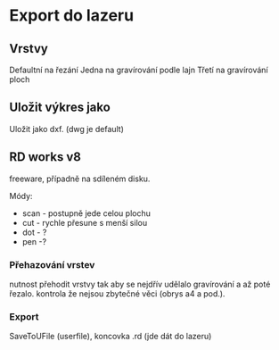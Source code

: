 # Export do lazeru

## Vrstvy
Defaultní na řezání
Jedna na gravírování podle lajn
Třetí na gravírování ploch

## Uložit výkres jako
Uložit jako dxf. (dwg je default)

## RD works v8
freeware, případně na sdíleném disku.

Módy:
- scan - postupně jede celou plochu
- cut - rychle přesune s menší silou
- dot - ?
- pen -?


### Přehazování vrstev
nutnost přehodit vrstvy tak aby se nejdřív udělalo gravírování a až poté řezalo.
kontrola že nejsou zbytečné věci (obrys a4 a pod.).

### Export
SaveToUFile (userfile), koncovka .rd (jde dát do lazeru)